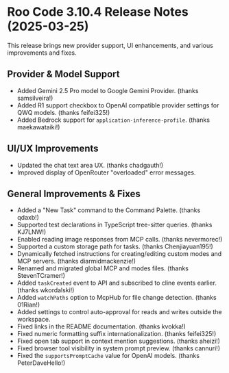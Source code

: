 # Roo Code 3.10.4 Release Notes (2025-03-25)

This release brings new provider support, UI enhancements, and various improvements and fixes.

## Provider & Model Support

*   Added Gemini 2.5 Pro model to Google Gemini Provider. (thanks samsilveira!)
*   Added R1 support checkbox to OpenAI compatible provider settings for QWQ models. (thanks feifei325!)
*   Added Bedrock support for `application-inference-profile`. (thanks maekawataiki!)

## UI/UX Improvements

*   Updated the chat text area UX. (thanks chadgauth!)
*   Improved display of OpenRouter "overloaded" error messages.

## General Improvements & Fixes

*   Added a "New Task" command to the Command Palette. (thanks qdaxb!)
*   Supported test declarations in TypeScript tree-sitter queries. (thanks KJ7LNW!)
*   Enabled reading image responses from MCP calls. (thanks nevermorec!)
*   Supported a custom storage path for tasks. (thanks Chenjiayuan195!)
*   Dynamically fetched instructions for creating/editing custom modes and MCP servers. (thanks diarmidmackenzie!)
*   Renamed and migrated global MCP and modes files. (thanks StevenTCramer!)
*   Added `taskCreated` event to API and subscribed to cline events earlier. (thanks wkordalski!)
*   Added `watchPaths` option to McpHub for file change detection. (thanks 01Rian!)
*   Added settings to control auto-approval for reads and writes outside the workspace.
*   Fixed links in the README documentation. (thanks kvokka!)
*   Fixed numeric formatting suffix internationalization. (thanks feifei325!)
*   Fixed open tab support in context mention suggestions. (thanks aheizi!)
*   Fixed browser tool visibility in system prompt preview. (thanks cannuri!)
*   Fixed the `supportsPromptCache` value for OpenAI models. (thanks PeterDaveHello!)